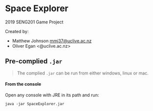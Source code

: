 # Space Explorer
2019 SENG201 Game Project

Created by:
* Matthew Johnson <mmj37@uclive.ac.nz>
* Oliver Egan <@uclive.ac.nz>

## Pre-complied `.jar`
>The complied `.jar` can be run from either windows, linux or mac.

#### From the console
Open any console with JRE in its path and run:
```$xslt
java -jar SpaceExplorer.jar
```